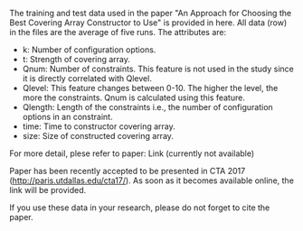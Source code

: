 The training and test data used in the paper "An Approach for Choosing the Best Covering Array Constructor to Use" is provided in here. All data (row) in the files are the average of five runs. The attributes are:

* k: Number of configuration options.   
* t: Strength of covering array.   
* Qnum: Number of constraints. This feature is not used in the study since it is directly correlated with Qlevel.     
* Qlevel: This feature changes between 0-10. The higher the level, the more the constraints. Qnum is calculated using this feature.  
* Qlength: Length of the constraints i.e., the number of configuration options in an constraint.   
* time: Time to constructor covering array.   
* size: Size of constructed covering array.   

For more detail, plese refer to paper: Link (currently not available)

Paper has been recently accepted to be presented in CTA 2017 (http://paris.utdallas.edu/cta17/). As soon as it becomes available online, the link will be provided. 

If you use these data in your research, please do not forget to cite the paper.
